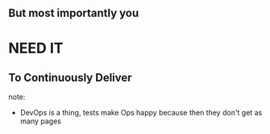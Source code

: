 ## But most importantly you
# NEED IT
## To Continuously Deliver

note:
- DevOps is a thing, tests make Ops happy because then they don't get as many pages